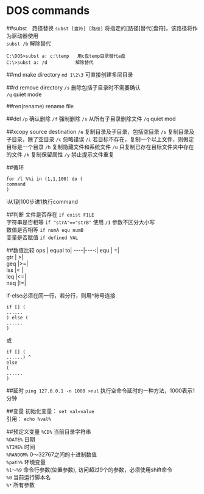 DOS commands
=========================

##subst　路径替换
`subst [盘符] [路径]` 将指定的[路径]替代[盘符]，该路径将作为驱动器使用  
`subst /b` 解除替代  
```
C:\DOS>subst a: c:\temp   用c盘temp目录替代a盘
C:\>subst a: /d  　　　　　解除替代 
```

##md      make directory
     `md 1\2\3`     可直接创建多层目录  

##rd     remove directory
     `/s`     删除包括子目录时不需要确认  
     `/q`     quiet mode  

##ren(rename)     rename file

##del
    `/p` 确认删除
    `/f` 强制删除
    `/s` 从所有子目录删除文件
    `/q` quiet mod

##xcopy source destination
    `/e`     复制目录及子目录，包括空目录
    `/s`     复制目录及子目录，除了空目录
    `/c`     忽略错误
    `/i`     若目标不存在，复制一个以上文件，则假定目标是一个目录
    `/h`     复制隐藏文件和系统文件
    `/u`     只复制已存在目标文件夹中存在的文件
    `/k`     复制保留属性
    `/y`     禁止提示文件重复

##循环
```
for /l %%i in (1,1,100) do (
command
)
```
i从1到100步进1执行command

##判断
文件是否存在  `if exist FILE`  
字符串是否相等 `if "strA"=="strB"`  使用 `/I` 参数不区分大小写  
数值是否相等 `if numA equ numB`  
变量是否赋值 `if defined VAL`  

##数值比较
ops | equal to|
----|----:|
equ  | =|  
gtr  | >|  
geq  |>=|  
lss  |< |  
leq  |<=|  
neq  |!=|  

if-else必须在同一行，若分行，则用^符号连接
```
if [] (
......
) else (
......
)
```
或
```
if [] (
......) ^
else 
(
......
)
```
     
##延时
`ping 127.0.0.1 -n 1000 >nul` 执行空命令延时的一种方法，1000表示1分钟

##变量
初始化变量： `set val=value`  
引用： `echo %val%`

##预定义变量
`%CD%` 当前目录字符串  
`%DATE%` 日期  
`%TIME%` 时间  
`%RANDOM%` 0～32767之间的十进制数值  
`%path%` 环境变量  
`%1～%9` 命令行参数(位置参数), 访问超过9个的参数，必须使用shift命令  
`%0` 当前运行脚本名  
`%*` 所有参数  
 


